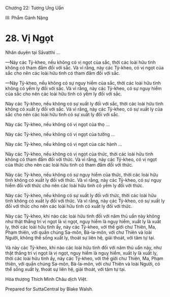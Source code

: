  

Chương 22: Tương Ưng Uẩn

III: Phẩm Gánh Nặng

# 28\. Vị Ngọt

Nhân duyên tại Sāvatthi …

—Này các Tỷ-kheo, nếu không có vị ngọt của sắc, thời các loài hữu tình không có tham đắm đối với sắc. Và vì rằng, này các Tỷ-kheo, có vị ngọt của sắc cho nên các loài hữu tình có tham đắm đối với sắc.

—Này Tỷ-kheo, nếu không có sự nguy hiểm của sắc, thời các loài hữu tình không có yếm ly đối với sắc. Và vì rằng, này các Tỷ-kheo, có sự nguy hiểm của sắc cho nên các loài hữu tình có yếm ly đối với sắc.

Này các Tỷ-kheo, nếu không có sự xuất ly đối với sắc, thời các loài hữu tình không có xuất ly đối với sắc. Và vì rằng, này các Tỷ-kheo, có sự xuất ly của sắc cho nên các loài hữu tình có sự xuất ly đối với sắc.

Này các Tỷ-kheo, nếu không có vị ngọt của thọ …

Này các Tỷ-kheo, nếu không có vị ngọt của tưởng …

Này các Tỷ-kheo, nếu không có vị ngọt của các hành …

Này các Tỷ-kheo, nếu không có vị ngọt của thức, thời các loài hữu tình không có tham đắm đối với thức. Và vì rằng, này các Tỷ-kheo, có vị ngọt của thức cho nên các loài hữu tình có tham đắm đối với thức.

Này các Tỷ-kheo, nếu không có sự nguy hiểm của thức, thời các loài hữu tình không có xuất ly đối với thức. Và vì rằng, này các Tỷ-kheo, có sự nguy hiểm đối với thức cho nên các loài hữu tình có yếm ly đối với thức.

Này các Tỷ-kheo, nếu không có sự xuất ly đối với thức, thời các loài hữu tình không có xuất ly đối với thức. Và vì rằng, này các Tỷ-kheo, có sự xuất ly đối với thức cho nên các loài hữu tình có xuất ly đối với thức.

Này các Tỷ-kheo, khi nào các loài hữu tình đối với năm thủ uẩn này không như thật thắng tri vị ngọt là vị ngọt, nguy hiểm là nguy hiểm, xuất ly là xuất ly, thời các loài hữu tình ấy, này các Tỷ-kheo, với thế giới chư Thiên, Ma, Phạm thiên, với quần chúng Sa-môn, Bà-la-môn, với chư Thiên và loài Người, không thể sống xuất ly, thoát sự liên hệ, giải thoát, với tâm tự tại.

Và này các Tỷ-kheo, khi nào các loài hữu tình đối với năm thủ uẩn này, như thật thắng tri vị ngọt là vị ngọt, nguy hiểm là nguy hiểm, xuất ly là xuất ly, thời các loài hữu tình ấy, này các Tỷ-kheo, với thế giới chư Thiên, Ma, Phạm thiên, với quần chúng Sa-môn, Bà-la-môn, với chư Thiên và loài Người, có thể sống xuất ly, thoát sự liên hệ, giải thoát, với tâm tự tại.

Hòa thượng Thích Minh Châu dịch Việt.

Prepared for SuttaCentral by Blake Walsh.